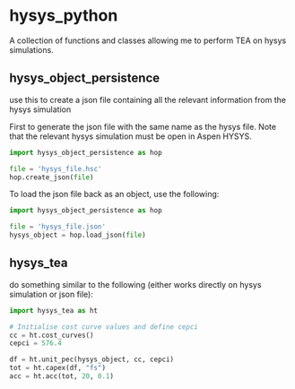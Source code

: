 # hysys_python
A collection of functions and classes allowing me to perform TEA on hysys simulations.

## hysys_object_persistence
use this to create a json file containing all the relevant information from the hysys simulation

First to generate the json file with the same name as the hysys file. Note that the relevant hysys simulation must be open in Aspen HYSYS.
```python
import hysys_object_persistence as hop

file = 'hysys_file.hsc'
hop.create_json(file)
```

To load the json file back as an object, use the following:
```python
import hysys_object_persistence as hop

file = 'hysys_file.json'
hysys_object = hop.load_json(file)
```

## hysys_tea
do something similar to the following (either works directly on hysys simulation or json file):
```python
import hysys_tea as ht

# Initialise cost curve values and define cepci
cc = ht.cost_curves()
cepci = 576.4

df = ht.unit_pec(hysys_object, cc, cepci)
tot = ht.capex(df, "fs")
acc = ht.acc(tot, 20, 0.1)
```


